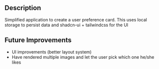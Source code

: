 ## Description

Simplified application to create a user preference card. This uses local storage to persist data and shadcn-ui + tailwindcss for the UI


## Future Improvements

- UI improvements (better layout system)
- Have rendered multiple images and let the user pick which one he/she likes
